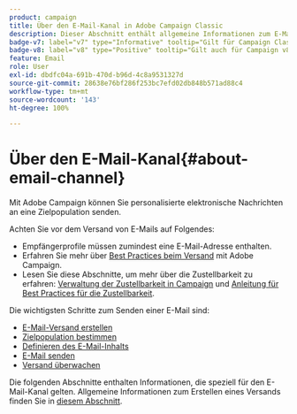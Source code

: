 ```yaml
---
product: campaign
title: Über den E-Mail-Kanal in Adobe Campaign Classic
description: Dieser Abschnitt enthält allgemeine Informationen zum E-Mail-Kanal in Adobe Campaign
badge-v7: label="v7" type="Informative" tooltip="Gilt für Campaign Classic v7"
badge-v8: label="v8" type="Positive" tooltip="Gilt auch für Campaign v8"
feature: Email
role: User
exl-id: dbdfc04a-691b-470d-b96d-4c8a9531327d
source-git-commit: 28638e76bf286f253bc7efd02db848b571ad88c4
workflow-type: tm+mt
source-wordcount: '143'
ht-degree: 100%

---
```


# Über den E-Mail-Kanal{#about-email-channel}

Mit Adobe Campaign können Sie personalisierte elektronische Nachrichten an eine Zielpopulation senden.

Achten Sie vor dem Versand von E-Mails auf Folgendes:

* Empfängerprofile müssen zumindest eine E-Mail-Adresse enthalten.
* Erfahren Sie mehr über [Best Practices beim Versand](delivery-best-practices.md) mit Adobe Campaign.
* Lesen Sie diese Abschnitte, um mehr über die Zustellbarkeit zu erfahren: [Verwaltung der Zustellbarkeit in Campaign](about-deliverability.md) und [Anleitung für Best Practices für die Zustellbarkeit](https://experienceleague.adobe.com/docs/deliverability-learn/deliverability-best-practice-guide/introduction.html?lang=de).

Die wichtigsten Schritte zum Senden einer E-Mail sind:

* [E-Mail-Versand erstellen](creating-an-email-delivery.md)
* [Zielpopulation bestimmen](steps-defining-the-target-population.md)
* [Definieren des E-Mail-Inhalts](defining-the-email-content.md)
* [E-Mail senden](sending-messages.md)
* [Versand überwachen](about-delivery-monitoring.md)

Die folgenden Abschnitte enthalten Informationen, die speziell für den E-Mail-Kanal gelten. Allgemeine Informationen zum Erstellen eines Versands finden Sie in [diesem Abschnitt](steps-about-delivery-creation-steps.md).

